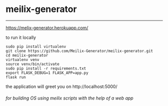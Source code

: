 # meilix-generator
------------------------------
https://melix-generator.herokuapp.com/


to run it locally

```
sudo pip install virtualenv
git clone https://github.com/Meilix-Generator/meilix-generator.git
cd meilix-generator
virtualenv venv
source venv/bin/activate
sudo pip install -r requirements.txt 
export FLASK_DEBUG=1 FLASK_APP=app.py 
flask run
```
the application will greet you on
         http://localhost:5000/




###### for building OS using meilix scripts with the help of a web app
